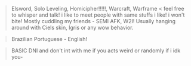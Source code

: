 > Elsword, Solo Leveling, Homicipher!!!!!, Warcraft, Warframe <  feel free to whisper and talk! i like to meet people with same stuffs i like! i won't bite! 
Mostly cuddling my friends - SEMI AFK, W2I! Usually hanging around with Ciels skin, Igris or any wow behavior.
 
> Brazilian Portuguese - English! 

> BASIC DNI and don't int with me if you acts weird or randomly if i idk you-
